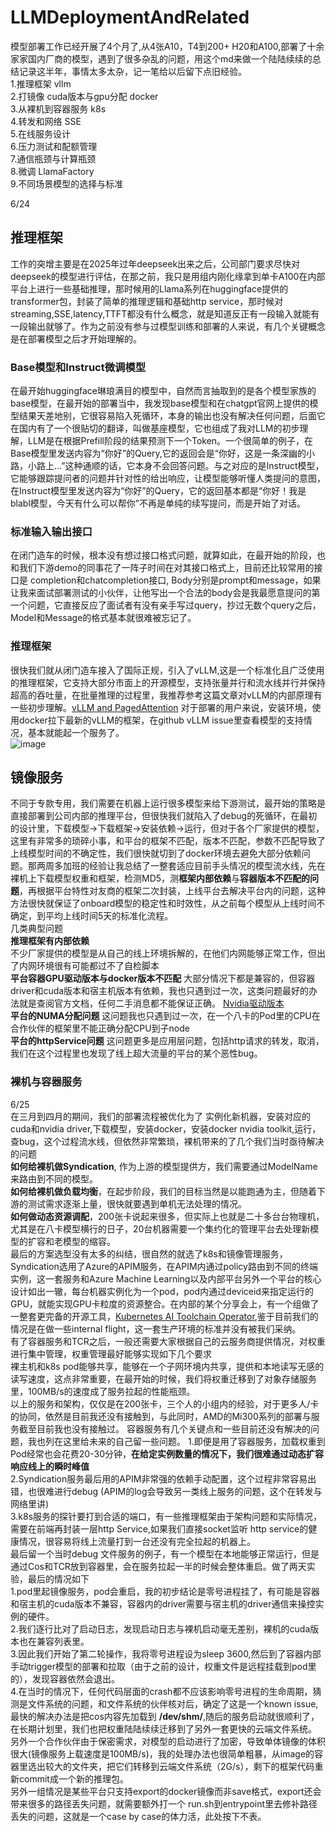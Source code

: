 # LLMDeploymentAndRelated

模型部署工作已经开展了4个月了,从4张A10，T4到200+ H20和A100,部署了十余家家国内厂商的模型，遇到了很多杂乱的问题，用这个md来做一个陆陆续续的总结记录这半年，事情太多太杂，记一笔给以后留下点旧经验。<br>
1.推理框架 vllm<br>
2.打镜像 cuda版本与gpu分配 docker<br>
3.从裸机到容器服务 k8s<br>
4.转发和网络 SSE<br>
5.在线服务设计<br>
6.压力测试和配额管理<br>
7.通信瓶颈与计算瓶颈<br>
8.微调 LlamaFactory<br>
9.不同场景模型的选择与标准


6/24
## 推理框架<br>
工作的突增主要是在2025年过年deepseek出来之后，公司部门要求尽快对deepseek的模型进行评估，在那之前，我只是用组内刚化缘拿到单卡A100在内部平台上进行一些基础推理，那时候用的Llama系列在huggingface提供的transformer包，封装了简单的推理逻辑和基础http service，那时候对streaming,SSE,latency,TTFT都没有什么概念，就是知道反正有一段输入就能有一段输出就够了。作为之前没有参与过模型训练和部署的人来说，有几个关键概念是在部署模型之后才开始理解的。<br>
### Base模型和Instruct微调模型<br>
在最开始huggingface琳琅满目的模型中，自然而言抽取到的是各个模型家族的base模型，在最开始的部署当中，我发现base模型和在chatgpt官网上提供的模型结果天差地别，它很容易陷入死循环，本身的输出也没有解决任何问题，后面它在国内有了一个很贴切的翻译，叫做基座模型，它也组成了我对LLM的初步理解，LLM是在根据Prefill阶段的结果预测下一个Token。一个很简单的例子，在Base模型里发送内容为“你好”的Query,它的返回会是“你好，这是一条深幽的小路，小路上...”这种通顺的话，它本身不会回答问题。与之对应的是Instruct模型，它能够跟踪提问者的问题并针对性的给出响应，让模型能够听懂人类提问的意图，在Instruct模型里发送内容为“你好”的Query，它的返回基本都是“你好！我是blabl模型，今天有什么可以帮你”不再是单纯的续写提问，而是开始了对话。<br>
### 标准输入输出接口<br>
在闭门造车的时候，根本没有想过接口格式问题，就算如此，在最开始的阶段，也和我们下游demo的同事花了一阵子时间在对其接口格式上，目前还比较常用的接口是 completion和chatcompletion接口, Body分别是prompt和message，如果让我来面试部署测试的小伙伴，让他写出一个合法的body会是我最愿意提问的第一个问题，它直接反应了面试者有没有亲手写过query，抄过无数个query之后，Model和Message的格式基本就很难被忘记了。<br>
### 推理框架<br>
很快我们就从闭门造车接入了国际正规，引入了vLLM,这是一个标准化且广泛使用的推理框架，它支持大部分市面上的开源模型，支持张量并行和流水线并行并保持超高的吞吐量，在批量推理的过程里，我推荐参考这篇文章对vLLM的内部原理有一些初步理解。[vLLM and PagedAttention](https://www.runpod.io/blog/introduction-to-vllm-and-pagedattention) 对于部署的用户来说，安装环境，使用docker拉下最新的vLLM的框架，在github vLLM issue里查看模型的支持情况，基本就能起一个服务了。<br>
![image](https://github.com/user-attachments/assets/cf9b8c72-f208-4ff4-8dbb-765a9bfedd58)

## 镜像服务
不同于专款专用，我们需要在机器上运行很多模型来给下游测试，最开始的策略是直接部署到公司内部的推理平台，但很快我们就陷入了debug的死循环，在最初的设计里，下载模型->下载框架->安装依赖->运行，但对于各个厂家提供的模型，这里有非常多的琐碎小事，和平台的框架不匹配，版本不匹配，参数不匹配导致了上线模型时间的不确定性，我们很快就切到了docker环境去避免大部分依赖问题。那两周多加班的经验让我总结了一整套适应目前手头情况的模型流水线，先在裸机上下载模型权重和框架，检测MD5，测**框架内部依赖**与**容器版本不匹配的问题**，再根据平台特性对友商的框架二次封装，上线平台去解决平台内的问题，这种方法很快就保证了onboard模型的稳定性和时效性，从之前每个模型从上线时间不确定，到平均上线时间5天的标准化流程。<br>
几类典型问题<br>
**推理框架有内部依赖** <br>
不少厂家提供的模型是从自己的线上环境拆解的，在他们内网能够正常工作，但出了内网环境很有可能都过不了自检脚本<br>
**平台容器GPU驱动版本与docker版本不匹配** 大部分情况下都是兼容的，但容器driver和cuda版本和宿主机版本有依赖，我也只遇到过一次，这类问题最好的办法就是查阅官方文档，任何二手消息都不能保证正确。 [Nvidia驱动版本](https://docs.nvidia.com/cuda/cuda-toolkit-release-notes/index.html#cuda-major-component-versions) <br>
**平台的NUMA分配问题** 这问题我也只遇到过一次，在一个八卡的Pod里的CPU在合作伙伴的框架里不能正确分配CPU到子node <br>
**平台的httpService问题** 这问题更多是应用层问题，包括http请求的转发，取消，我们在这个过程里也发现了线上超大流量的平台的某个恶性bug。<br>
### 裸机与容器服务
6/25<br>
在三月到四月的期间，我们的部署流程被优化为了 实例化新机器，安装对应的cuda和nvidia driver,下载模型，安装docker，安装docker nvidia toolkit,运行，查bug，这个过程流水线，但依然非常繁琐，裸机带来的了几个我们当时亟待解决的问题<br>
**如何给裸机做Syndication**, 作为上游的模型提供方，我们需要通过ModelName来路由到不同的模型。<br>
**如何给裸机做负载均衡**，在起步阶段，我们的目标当然是以能跑通为主，但随着下游的测试需求逐渐上量，很快就要遇到单机无法处理的情况。<br>
**如何做动态资源调配**，200张卡说起来很多，但实际上也就是二十多台台物理机，尤其是在八卡模型横行的日子，20台机器需要一个集约化的管理平台去处理新模型的扩容和老模型的缩容。<br>
最后的方案选型没有太多的纠结，很自然的就选了k8s和镜像管理服务，Syndication选用了Azure的APIM服务，在APIM内通过policy路由到不同的终端实例，这一套服务和Azure Machine Learning以及内部平台另外一个平台的核心设计如出一辙，每台机器实例化为一个pod，pod内通过deviceid来指定运行的GPU，就能实现GPU卡粒度的资源整合。在内部的某个分享会上，有一个组做了一整套更完备的开源工具，[Kubernetes AI Toolchain Operator](https://github.com/kaito-project/kaito),鉴于目前我们的情况是在做一些internal flight，这一套生产环境的标准并没有被我们采纳。<br>
有了容器服务和TCR之后，一般还需要大家根据自己的云服务商提供情况，对权重进行集中管理，权重管理最好能够实现如下几个要求<br>
裸主机和k8s pod能够共享，能够在一个子网环境内共享，提供和本地读写无感的读写速度，这点非常重要，在最开始的时候，我们将权重迁移到了对象存储服务里，100MB/s的速度成了服务拉起的性能瓶颈。<br>
以上的服务和架构，仅仅是在200张卡，三个人的小组内的经验，对于更多人/卡的协同，依然是目前我还没有接触到，与此同时，AMD的Mi300系列的部署与服务截至目前我也没有接触过。
容器服务有几个关键点和一些目前还没有解决的问题，我也列在这里给未来的自己留一些问题。
1.即便是用了容器服务，加载权重到Pod经常也会花费20-30分钟，**在给定实例数量的情况下，我们很难通过动态扩容响应线上的瞬时峰值**<br>
2.Syndication服务最后用的APIM非常强的依赖手动配置，这个过程非常容易出错，也很难进行debug (APIM的log会导致另一类线上服务的问题，这个在转发与网络里讲)<br>
3.k8s服务的探针要打到合适的端口，有一些推理框架由于架构问题和实际情况，需要在前端再封装一层http Service,如果我们直接socket监听 http service的健康情况，很容易将线上流量打到一台还没有完全拉起的机器上。<br>
最后留一个当时debug 文件服务的例子，有一个模型在本地能够正常运行，但是通过Cos和TCR放到容器里，会在服务拉起一半的时候会整体重启。做了两天实验，最后的情况如下<br>
1.pod里起镜像服务，pod会重启，我的初步结论是零号进程挂了，有可能是容器和宿主机的cuda版本不兼容，容器内的driver需要与宿主机的driver通信来操控实例的硬件。<br>
2.我们逐行比对了启动日志，发现启动日志与裸机启动毫无差别，裸机的cuda版本也在兼容列表里。<br>
3.因此我们开始了第二轮操作，我将零号进程设为sleep 3600,然后到了容器内部手动trigger模型的部署和拉取（由于之前的设计，权重文件是远程挂载到pod里的），发现容器依然会退出。<br>
4.在当时的情况下，任何代码层面的crash都不应该影响零号进程的生命周期，猜测是文件系统的问题，和文件系统的伙伴核对后，确定了这是一个known issue,最快的解决办法是把cos内容先加载到 **/dev/shm/**,随后的服务启动就很顺利了，在长期计划里，我们也把权重陆陆续续迁移到了另外一套更快的云端文件系统。<br>
另外一个合作伙伴由于保密需求，对模型的启动进行了加密，导致单体镜像的体积很大(镜像服务上载速度是100MB/s)，我的处理办法也很简单粗暴，从image的容器里选出较大的文件夹，把它们转移到云端文件系统（2G/s），剩下的框架代码重新commit成一个新的推理包。<br>
另外一组情况是某些平台只支持export的docker镜像而非save格式，export还会带来很多的路径丢失问题，就需要额外打一个 run.sh到entrypoint里去修补路径丢失的问题，这就是一个case by case的体力活，此处按下不表。<br>


